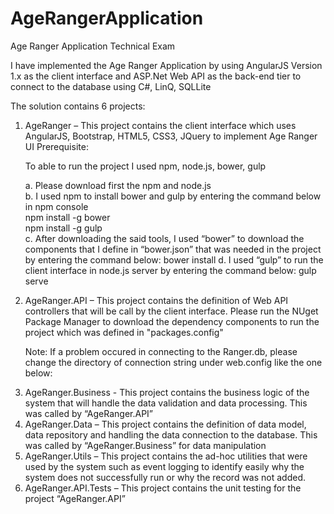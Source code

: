 # AgeRangerApplication
Age Ranger Application Technical Exam

I have implemented the Age Ranger Application by using AngularJS Version 1.x as the client interface and ASP.Net Web API as the back-end tier to connect to the database using C#, LinQ, SQLLite

The solution contains 6 projects:

1.	AgeRanger – This project contains the client interface which uses AngularJS, Bootstrap, HTML5, CSS3, JQuery to implement Age Ranger UI
  Prerequisite:
  
    To able to run the project I used npm, node.js, bower, gulp
      
      a.	Please download first the npm and node.js      
      b.	I used npm to install bower and gulp by entering the command below in npm console      
          npm install -g bower          
          npm install -g gulp          
      c.	After downloading the said tools, I used “bower” to download the components that I define in “bower.json” that was needed in the project by entering the command below:
          bower install
      d.	I used “gulp” to run the client interface in node.js server by entering the command below:
          gulp serve
2.	AgeRanger.API – This project contains the definition of Web API controllers that will be call by the client interface.  Please run the NUget Package Manager to download the dependency components to run the project which was defined in "packages.config"

    Note:
      If a problem occured in connecting to the Ranger.db, please change the directory of connection string under web.config like the one below:
    <connectionStrings>
      <add name="DBConnection" connectionString="Data Source=C:\Personal\Application\Robert Half Technology\AgeRanger-master\AgeRanger-master\Solution\AgeRanger\AgeRanger.API\App_Data\AgeRanger.db" />
  </connectionStrings>

3.	AgeRanger.Business - This project contains the business logic of the system that will handle the data validation and data processing. This was called by “AgeRanger.API”
4.	AgeRanger.Data – This project contains the definition of data model, data repository and handling the data connection to the database. This was called by “AgeRanger.Business” for data manipulation
5.	AgeRanger.Utils – This project contains the ad-hoc utilities that were used by the system such as event logging to identify easily why the system does not successfully run or why the record was not added.
6.	AgeRanger.API.Tests – This project contains the unit testing for the project “AgeRanger.API”
